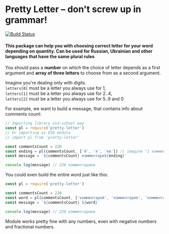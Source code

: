 # Pretty Letter – don't screw up in grammar!

[![Build Status](https://travis-ci.org/vilkup/pretty-letter.svg?branch=master)](https://travis-ci.org/vilkup/pretty-letter)
#### This package can help you with choosing correct letter for your word depending on quantity. Can be used for Russian, Ukrainian and other languages that have the same plural rules

You should pass a **number** on which the choice of letter depends as a first argument and **array of three letters** to choose from as a second argument.

Imagine you're dealing only with digits.<br>
`letters[0]` must be a letter you always use for 1,<br>
`letters[1]` must be a letter you always use for 2..4,<br>
`letters[2]` must be a letter you always use for 5..9 and 0

For example, we want to build a message, that contains info about comments count:

``` javascript
// Importing library old-school way
const pl = require('pretty-letter')
// Or importing as ES6 module
// import pl from 'pretty-letter'

const commentsCount = 220
const ending = pl(commentsCount, ['й', 'я', 'ев']) // imagine "1 комментарий", "2 комментария", "5 комментариев"
const message = `${commentsCount} комментари${ending}`

console.log(message) // 220 комментариев
```

You could even build the entire word just like this:
``` javascript
const pl = require('pretty-letter')

const commentsCount = 220
const word = pl(commentsCount, ['комментарий', 'комментария', 'комментариев']) // imagine "1 комментарий", "2 комментария", "5 комментариев"
const message = `${commentsCount} ${word}`

console.log(message) // 220 комментариев
```

Module works pretty fine with any numbers, even with negative numbers and fractional numbers.
